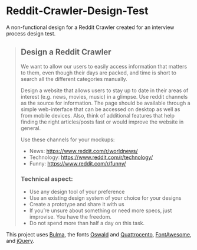# Reddit-Crawler-Design-Test
A non-functional design for a Reddit Crawler created for an interview process design test.

> ## Design a Reddit Crawler
> We want to allow our users to easily access information that matters to them, even though their days are packed, and time is short to search all the different categories manually.
> 
> Design a website that allows users to stay up to date in their areas of interest (e.g. news, movies, music) in a glimpse. Use reddit channels as the source for information. The page should be available through a simple web-interface that can be accessed on desktop as well as from mobile devices. Also, think of additional features that help finding the right articles/posts fast or would improve the website in general.
> 
> Use these channels for your mockups:
> * News: https://www.reddit.com/r/worldnews/
> * Technology: https://www.reddit.com/r/technology/
> * Funny: https://www.reddit.com/r/funny/
> 
> ### Technical aspect:
> * Use any design tool of your preference
> * Use an existing design system of your choice for your designs
> * Create a prototype and share it with us
> * If you’re unsure about something or need more specs, just improvise. You have the freedom.
> * Do not spend more than half a day on this task.

  This project uses [Bulma](https://bulma.io/), the fonts [Oswald](https://fonts.google.com/specimen/Oswald) and [Quattrocento](https://fonts.google.com/specimen/Quattrocento), [FontAwesome](https://fontawesome.com/), and [jQuery](https://jquery.com/).